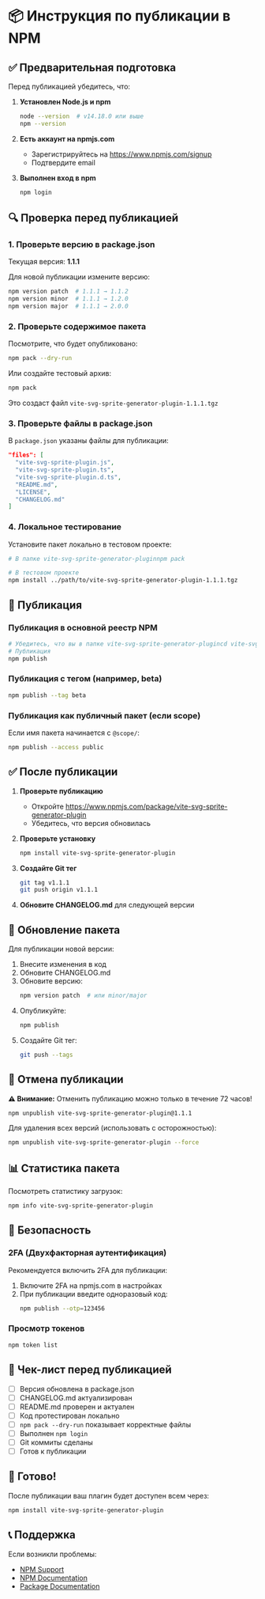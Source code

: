 # 📦 Инструкция по публикации в NPM

## ✅ Предварительная подготовка

Перед публикацией убедитесь, что:

1. **Установлен Node.js и npm**
   ```bash
   node --version  # v14.18.0 или выше
   npm --version
   ```

2. **Есть аккаунт на npmjs.com**
   - Зарегистрируйтесь на https://www.npmjs.com/signup
   - Подтвердите email

3. **Выполнен вход в npm**
   ```bash
   npm login
   ```

## 🔍 Проверка перед публикацией

### 1. Проверьте версию в package.json

Текущая версия: **1.1.1**

Для новой публикации измените версию:
```bash
npm version patch  # 1.1.1 → 1.1.2
npm version minor  # 1.1.1 → 1.2.0
npm version major  # 1.1.1 → 2.0.0
```

### 2. Проверьте содержимое пакета

Посмотрите, что будет опубликовано:
```bash
npm pack --dry-run
```

Или создайте тестовый архив:
```bash
npm pack
```

Это создаст файл `vite-svg-sprite-generator-plugin-1.1.1.tgz`

### 3. Проверьте файлы в package.json

В `package.json` указаны файлы для публикации:
```json
"files": [
  "vite-svg-sprite-plugin.js",
  "vite-svg-sprite-plugin.ts",
  "vite-svg-sprite-plugin.d.ts",
  "README.md",
  "LICENSE",
  "CHANGELOG.md"
]
```

### 4. Локальное тестирование

Установите пакет локально в тестовом проекте:
```bash
# В папке vite-svg-sprite-generator-pluginnpm pack

# В тестовом проекте
npm install ../path/to/vite-svg-sprite-generator-plugin-1.1.1.tgz
```

## 🚀 Публикация

### Публикация в основной реестр NPM

```bash
# Убедитесь, что вы в папке vite-svg-sprite-generator-plugincd vite-svg-sprite-generator-plugin
# Публикация
npm publish
```

### Публикация с тегом (например, beta)

```bash
npm publish --tag beta
```

### Публикация как публичный пакет (если scope)

Если имя пакета начинается с `@scope/`:
```bash
npm publish --access public
```

## ✅ После публикации

1. **Проверьте публикацию**
   - Откройте https://www.npmjs.com/package/vite-svg-sprite-generator-plugin
   - Убедитесь, что версия обновилась

2. **Проверьте установку**
   ```bash
   npm install vite-svg-sprite-generator-plugin
   ```

3. **Создайте Git тег**
   ```bash
   git tag v1.1.1
   git push origin v1.1.1
   ```

4. **Обновите CHANGELOG.md** для следующей версии

## 🔄 Обновление пакета

Для публикации новой версии:

1. Внесите изменения в код
2. Обновите CHANGELOG.md
3. Обновите версию:
   ```bash
   npm version patch  # или minor/major
   ```
4. Опубликуйте:
   ```bash
   npm publish
   ```
5. Создайте Git тег:
   ```bash
   git push --tags
   ```

## 🚨 Отмена публикации

**⚠️ Внимание:** Отменить публикацию можно только в течение 72 часов!

```bash
npm unpublish vite-svg-sprite-generator-plugin@1.1.1
```

Для удаления всех версий (использовать с осторожностью):
```bash
npm unpublish vite-svg-sprite-generator-plugin --force
```

## 📊 Статистика пакета

Посмотреть статистику загрузок:
```bash
npm info vite-svg-sprite-generator-plugin
```

## 🔐 Безопасность

### 2FA (Двухфакторная аутентификация)

Рекомендуется включить 2FA для публикации:

1. Включите 2FA на npmjs.com в настройках
2. При публикации введите одноразовый код:
   ```bash
   npm publish --otp=123456
   ```

### Просмотр токенов

```bash
npm token list
```

## 📝 Чек-лист перед публикацией

- [ ] Версия обновлена в package.json
- [ ] CHANGELOG.md актуализирован
- [ ] README.md проверен и актуален
- [ ] Код протестирован локально
- [ ] `npm pack --dry-run` показывает корректные файлы
- [ ] Выполнен `npm login`
- [ ] Git коммиты сделаны
- [ ] Готов к публикации

## 🎉 Готово!

После публикации ваш плагин будет доступен всем через:

```bash
npm install vite-svg-sprite-generator-plugin
```

## 📞 Поддержка

Если возникли проблемы:
- [NPM Support](https://www.npmjs.com/support)
- [NPM Documentation](https://docs.npmjs.com/)
- [Package Documentation](https://github.com/german-schneck/vite-svg-sprite-generator-plugin)

